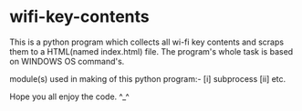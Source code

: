 # wifi-key-contents
This is a python program which collects all wi-fi key contents and scraps them to a HTML(named index.html) file. 
The program's whole task is based on WINDOWS OS command's. 

module(s) used in making of this python program:-
  [i]  subprocess
  [ii] etc.
 

 Hope you all enjoy the code. ^_^
